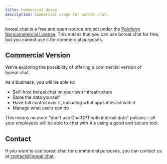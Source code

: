```yaml
---
title: Commercial Usage
description: Commercial usage for boreal.chat.
---
```


boreal.chat is a free and open-source project under the [Polyform Noncommercial License](https://github.com/wosherco/boreal.chat/blob/main/LICENSE). This means that you can use boreal.chat for free, but you cannot use it for commercial purposes.

## Commercial Version

We're exploring the possibility of offering a commercial version of boreal.chat.

As a business, you will be able to:

- Self-host boreal.chat on your own infrastructure
- Store the data yourself
- Have full control over it, including what apps interact with it
- Manage what users can do

This means no more "don't use ChatGPT with internal data" policies - all your employees will be able to chat with AIs using a good and secure tool.

## Contact

If you want to use boreal.chat for commercial purposes, you can contact us at [contact@boreal.chat](mailto:contact@boreal.chat).
